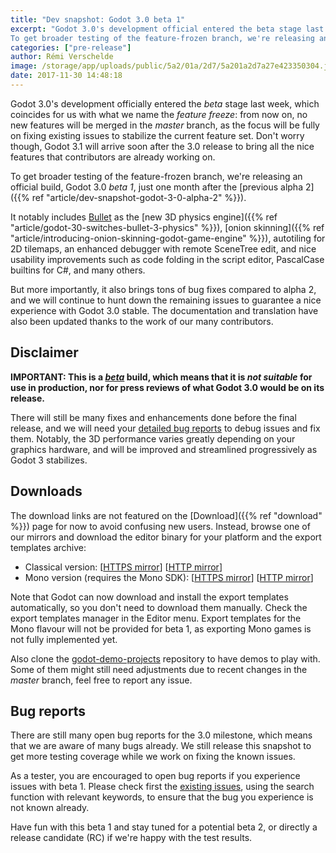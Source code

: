 ```yaml
---
title: "Dev snapshot: Godot 3.0 beta 1"
excerpt: "Godot 3.0's development official entered the beta stage last week, which coincides for us with what we name the feature freeze: from now on, no new features will be merged in the master branch, as the focus will be fully on fixing existing issues to stabilize the current feature set.
To get broader testing of the feature-frozen branch, we're releasing an official build, Godot 3.0 beta 1, just one month after the previous alpha 2."
categories: ["pre-release"]
author: Rémi Verschelde
image: /storage/app/uploads/public/5a2/01a/2d7/5a201a2d7a27e423350304.jpg
date: 2017-11-30 14:48:18
---
```


Godot 3.0's development officially entered the *beta* stage last week, which coincides for us with what we name the *feature freeze*: from now on, no new features will be merged in the *master* branch, as the focus will be fully on fixing existing issues to stabilize the current feature set.
Don't worry though, Godot 3.1 will arrive soon after the 3.0 release to bring all the nice features that contributors are already working on.

To get broader testing of the feature-frozen branch, we're releasing an official build, Godot 3.0 *beta 1*, just one month after the [previous alpha 2]({{% ref "article/dev-snapshot-godot-3-0-alpha-2" %}}).

It notably includes [Bullet](http://bulletphysics.org) as the [new 3D physics engine]({{% ref "article/godot-30-switches-bullet-3-physics" %}}), [onion skinning]({{% ref "article/introducing-onion-skinning-godot-game-engine" %}}), autotiling for 2D tilemaps, an enhanced debugger with remote SceneTree edit, and nice usability improvements such as code folding in the script editor, PascalCase builtins for C#, and many others.

But more importantly, it also brings tons of bug fixes compared to alpha 2, and we will continue to hunt down the remaining issues to guarantee a nice experience with Godot 3.0 stable. The documentation and translation have also been updated thanks to the work of our many contributors.

## Disclaimer

**IMPORTANT: This is a *[beta](https://en.wikipedia.org/wiki/Software_release_life_cycle#Beta)* build, which means that it is *not suitable* for use in production, nor for press reviews of what Godot 3.0 would be on its release.**

There will still be many fixes and enhancements done before the final release, and we will need your [detailed bug reports](https://github.com/godotengine/godot/issues) to debug issues and fix them. Notably, the 3D performance varies greatly depending on your graphics hardware, and will be improved and streamlined progressively as Godot 3 stabilizes.

## Downloads

The download links are not featured on the [Download]({{% ref "download" %}}) page for now to avoid confusing new users. Instead, browse one of our mirrors and download the editor binary for your platform and the export templates archive:

- Classical version: [[HTTPS mirror](https://downloads.tuxfamily.org/godotengine/3.0/beta1)] [[HTTP mirror](http://op.godotengine.org:81/downloads/3.0/beta1)]
- Mono version (requires the Mono SDK): [[HTTPS mirror](https://downloads.tuxfamily.org/godotengine/3.0/beta1/mono)] [[HTTP mirror](http://op.godotengine.org:81/downloads/3.0/beta1/mono)]

Note that Godot can now download and install the export templates automatically, so you don't need to download them manually. Check the export templates manager in the Editor menu.
Export templates for the Mono flavour will not be provided for beta 1, as exporting Mono games is not fully implemented yet.

Also clone the [godot-demo-projects](https://github.com/godotengine/godot-demo-projects/) repository to have demos to play with. Some of them might still need adjustments due to recent changes in the *master* branch, feel free to report any issue.

## Bug reports

There are still many open bug reports for the 3.0 milestone, which means that we are aware of many bugs already. We still release this snapshot to get more testing coverage while we work on fixing the known issues.

As a tester, you are encouraged to open bug reports if you experience issues with beta 1. Please check first the [existing issues](https://github.com/godotengine/godot/issues), using the search function with relevant keywords, to ensure that the bug you experience is not known already.

Have fun with this beta 1 and stay tuned for a potential beta 2, or directly a release candidate (RC) if we're happy with the test results.
